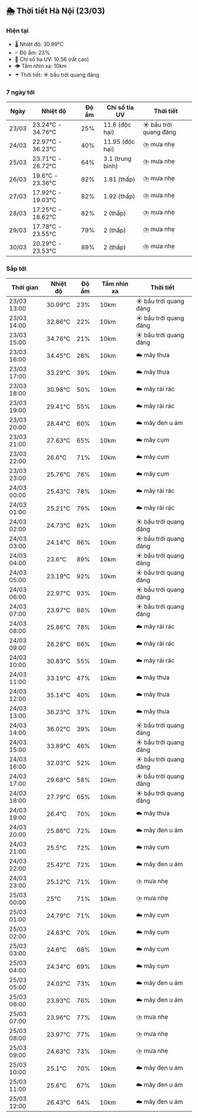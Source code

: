 ## 🌦️ Thời tiết Hà Nội (23/03)

### Hiện tại

- 🌡️ Nhiệt độ: 30.99℃
- 💦 Độ ẩm: 23%
- 🌟 Chỉ số tia UV: 10.56 (rất cao)
- 👁️ Tầm nhìn xa: 10km
- ☂️ Thời tiết: ☀️ bầu trời quang đãng

### 7 ngày tới

| Ngày | Nhiệt độ | Độ ẩm | Chỉ số tia UV | Thời tiết |
| --- | --- | --- | --- | --- |
| 23/03 | 23.24℃ - 34.76℃ | 25% | 11.6 (độc hại) | ☀️ bầu trời quang đãng |
| 24/03 | 22.97℃ - 36.23℃ | 40% | 11.95 (độc hại) | ⛈️ mưa nhẹ |
| 25/03 | 23.71℃ - 26.72℃ | 64% | 3.1 (trung bình) | ⛈️ mưa nhẹ |
| 26/03 | 19.6℃ - 23.36℃ | 82% | 1.81 (thấp) | ⛈️ mưa nhẹ |
| 27/03 | 17.92℃ - 19.03℃ | 82% | 1.92 (thấp) | ⛈️ mưa nhẹ |
| 28/03 | 17.25℃ - 18.62℃ | 82% | 2 (thấp) | ⛈️ mưa nhẹ |
| 29/03 | 17.78℃ - 23.55℃ | 79% | 2 (thấp) | ⛈️ mưa nhẹ |
| 30/03 | 20.29℃ - 23.53℃ | 89% | 2 (thấp) | ⛈️ mưa nhẹ |

### Sắp tới

| Thời gian | Nhiệt độ | Độ ẩm | Tầm nhìn xa | Thời tiết |
| --- | --- | --- | --- | --- |
| 23/03 13:00 | 30.99℃ | 23% | 10km | ☀️ bầu trời quang đãng |
| 23/03 14:00 | 32.86℃ | 22% | 10km | ☀️ bầu trời quang đãng |
| 23/03 15:00 | 34.76℃ | 21% | 10km | ☀️ bầu trời quang đãng |
| 23/03 16:00 | 34.45℃ | 26% | 10km | ☁️ mây thưa |
| 23/03 17:00 | 33.29℃ | 39% | 10km | ☁️ mây thưa |
| 23/03 18:00 | 30.98℃ | 50% | 10km | ☁️ mây rải rác |
| 23/03 19:00 | 29.41℃ | 55% | 10km | ☁️ mây rải rác |
| 23/03 20:00 | 28.44℃ | 60% | 10km | ☁️ mây đen u ám |
| 23/03 21:00 | 27.63℃ | 65% | 10km | ☁️ mây cụm |
| 23/03 22:00 | 26.6℃ | 71% | 10km | ☁️ mây cụm |
| 23/03 23:00 | 25.76℃ | 76% | 10km | ☁️ mây cụm |
| 24/03 00:00 | 25.43℃ | 78% | 10km | ☁️ mây rải rác |
| 24/03 01:00 | 25.21℃ | 79% | 10km | ☁️ mây rải rác |
| 24/03 02:00 | 24.73℃ | 82% | 10km | ☀️ bầu trời quang đãng |
| 24/03 03:00 | 24.14℃ | 86% | 10km | ☀️ bầu trời quang đãng |
| 24/03 04:00 | 23.6℃ | 89% | 10km | ☀️ bầu trời quang đãng |
| 24/03 05:00 | 23.19℃ | 92% | 10km | ☀️ bầu trời quang đãng |
| 24/03 06:00 | 22.97℃ | 93% | 10km | ☀️ bầu trời quang đãng |
| 24/03 07:00 | 23.97℃ | 88% | 10km | ☀️ bầu trời quang đãng |
| 24/03 08:00 | 25.86℃ | 78% | 10km | ☁️ mây rải rác |
| 24/03 09:00 | 28.28℃ | 66% | 10km | ☁️ mây rải rác |
| 24/03 10:00 | 30.83℃ | 55% | 10km | ☁️ mây rải rác |
| 24/03 11:00 | 33.19℃ | 47% | 10km | ☁️ mây thưa |
| 24/03 12:00 | 35.14℃ | 40% | 10km | ☁️ mây thưa |
| 24/03 13:00 | 36.23℃ | 37% | 10km | ☁️ mây thưa |
| 24/03 14:00 | 36.02℃ | 39% | 10km | ☀️ bầu trời quang đãng |
| 24/03 15:00 | 33.89℃ | 46% | 10km | ☀️ bầu trời quang đãng |
| 24/03 16:00 | 32.03℃ | 52% | 10km | ☀️ bầu trời quang đãng |
| 24/03 17:00 | 29.68℃ | 58% | 10km | ☀️ bầu trời quang đãng |
| 24/03 18:00 | 27.79℃ | 65% | 10km | ☀️ bầu trời quang đãng |
| 24/03 19:00 | 26.4℃ | 70% | 10km | ☁️ mây thưa |
| 24/03 20:00 | 25.86℃ | 72% | 10km | ☁️ mây đen u ám |
| 24/03 21:00 | 25.5℃ | 72% | 10km | ☁️ mây cụm |
| 24/03 22:00 | 25.42℃ | 72% | 10km | ☁️ mây đen u ám |
| 24/03 23:00 | 25.12℃ | 71% | 10km | ⛈️ mưa nhẹ |
| 25/03 00:00 | 25℃ | 71% | 10km | ⛈️ mưa nhẹ |
| 25/03 01:00 | 24.79℃ | 71% | 10km | ☁️ mây cụm |
| 25/03 02:00 | 24.63℃ | 70% | 10km | ☁️ mây cụm |
| 25/03 03:00 | 24.6℃ | 68% | 10km | ☁️ mây cụm |
| 25/03 04:00 | 24.34℃ | 69% | 10km | ☁️ mây cụm |
| 25/03 05:00 | 24.02℃ | 73% | 10km | ☁️ mây đen u ám |
| 25/03 06:00 | 23.93℃ | 76% | 10km | ☁️ mây đen u ám |
| 25/03 07:00 | 23.96℃ | 77% | 10km | ⛈️ mưa nhẹ |
| 25/03 08:00 | 23.97℃ | 77% | 10km | ⛈️ mưa nhẹ |
| 25/03 09:00 | 24.63℃ | 73% | 10km | ⛈️ mưa nhẹ |
| 25/03 10:00 | 25.1℃ | 70% | 10km | ☁️ mây đen u ám |
| 25/03 11:00 | 25.6℃ | 67% | 10km | ☁️ mây đen u ám |
| 25/03 12:00 | 26.43℃ | 64% | 10km | ☁️ mây đen u ám |
